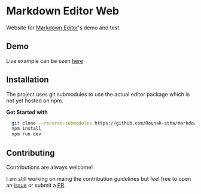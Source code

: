
# Markdown Editor Web

Website for [Markdown Editor](https://github.com/Rounak-stha/markdown-editor)'s demo and test. 


## Demo

Live example can be seen [here](https://markdown-editor-web.vercel.app/)


## Installation

The project uses git submodules to use the actual editor package which is not yet hosted on npm.

**Get Started with**

```bash
  git clone --recurse-submodules https://github.com/Rounak-stha/markdown-editor-web/
  npm install
  npm run dev
```
    
## Contributing

Contributions are always welcome!

I am still working on maing the contribution guidelines but feel free to open an [issue](https://github.com/Rounak-stha/markdown-editor-web/issues) or submit a [PR](https://github.com/Rounak-stha/markdown-editor-web/pulls).


